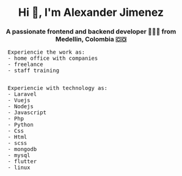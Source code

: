 

<h1 align="center">Hi 👋, I'm Alexander Jimenez</h1>

<h3 align="center">A passionate frontend and backend developer 👨🏻‍💻 from Medellin, Colombia 🇨🇴</h3>

  <pre align="left">
    Experiencie the work as:
    - home office with companies
    - freelance
    - staff training 
  </pre>
  <pre>
    Experiencie with technology as:
    - Laravel 
    - Vuejs
    - Nodejs 
    - Javascript
    - Php
    - Python
    - Css
    - Html
    - scss
    - mongodb
    - mysql
    - flutter
    - linux
  </pre>
